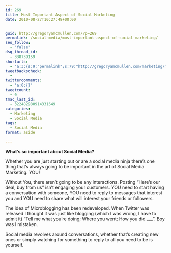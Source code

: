 ```yaml
---
id: 269
title: Most Important Aspect of Social Marketing
date: 2010-08-27T10:27:48+00:00


guid: http://gregoryamcmullen.com/?p=269
permalink: /social-media/most-important-aspect-of-social-marketing/
seo_follow:
  - 'false'
dsq_thread_id:
  - 338739159
shorturls:
  - 'a:3:{s:9:"permalink";s:79:"http://gregoryamcmullen.com/marketing/most-important-aspect-of-social-marketing";s:7:"tinyurl";s:26:"http://tinyurl.com/452lhbt";s:4:"isgd";s:19:"http://is.gd/BU05XA";}'
tweetbackscheck:
  - 
twittercomments:
  - 'a:0:{}'
tweetcount:
  - 0
tmac_last_id:
  - 322482980914331649
categories:
  - Marketing
  - Social Media
tags:
  - Social Media
format: aside

---
```

**What&#8217;s so important about Social Media?**

Whether you are just starting out or are a social media ninja there’s one thing that’s always going to be important in the art of Social Media Marketing. YOU!

Without You, there aren’t going to be any interactions. Posting “Here’s our deal, buy from us” isn’t engaging your customers. YOU need to start having a conversation with someone, YOU need to reply to messages that interest you and YOU need to share what will interest your friends or followers.

The idea of Microblogging has been redeveloped. When Twitter was released I thought it was just like blogging (which I was wrong, I have to admit it) “Tell me what you’re doing; Where you went; How you did \___”. Boy was I mistaken.

Social media revolves around conversations, whether that’s creating new ones or simply watching for something to reply to all you need to be is yourself.